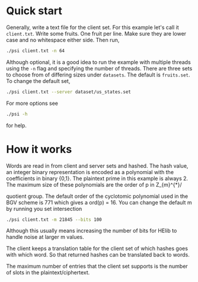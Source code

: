 # Quick start
Generally, write a text file for the client set. For this example let's call it `client.txt`. Write some fruits. One fruit per line.
Make sure they are lower case and no whitespace either side.
Then run,
```bash
./psi client.txt -n 64
```
Although optional, it is a good idea to run the example with multiple threads
using the `-n` flag and specifying the number of threads.
There are three sets to choose from of differing sizes under `datasets`.
The default is `fruits.set`. To change the default set,
```bash
./psi client.txt --server dataset/us_states.set
```

For more options see
```bash
./psi -h
```
for help.


# How it works
Words are read in from client and server sets and hashed. The hash value, an
integer binary representation is encoded as a polynomial with the coefficients
in binary {0,1}. The plaintext prime in this example is always 2. The maximum
size of these polynomials are the order of p in Z_{m}^{\*}/<p> quotient group.
The default order of the cyclotomic polynomial used in the BGV scheme is 771
which gives a ord(p) = 16. You can change the default m by running you set
intersection
```bash
./psi client.txt -m 21845 --bits 100
```
Although this usually means increasing the number of bits for HElib to handle
noise at larger m values.

The client keeps a translation table for the client set of which hashes goes
with which word.  So that returned hashes can be translated back to words.

The maximum number of entries that the client set supports is the number of
slots in the plaintext/ciphertext.
